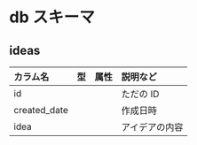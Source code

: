# db スキーマ

## ideas

| カラム名     | 型  | 属性 | 説明など       |
| :----------- | :-- | :--- | :------------- |
| id           |     |      | ただの ID      |
| created_date |     |      | 作成日時       |
| idea         |     |      | アイデアの内容 |
